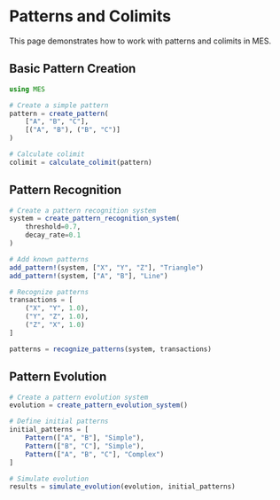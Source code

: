 # Patterns and Colimits

This page demonstrates how to work with patterns and colimits in MES.

## Basic Pattern Creation

```julia
using MES

# Create a simple pattern
pattern = create_pattern(
    ["A", "B", "C"],
    [("A", "B"), ("B", "C")]
)

# Calculate colimit
colimit = calculate_colimit(pattern)
```

## Pattern Recognition

```julia
# Create a pattern recognition system
system = create_pattern_recognition_system(
    threshold=0.7,
    decay_rate=0.1
)

# Add known patterns
add_pattern!(system, ["X", "Y", "Z"], "Triangle")
add_pattern!(system, ["A", "B"], "Line")

# Recognize patterns
transactions = [
    ("X", "Y", 1.0),
    ("Y", "Z", 1.0),
    ("Z", "X", 1.0)
]

patterns = recognize_patterns(system, transactions)
```

## Pattern Evolution

```julia
# Create a pattern evolution system
evolution = create_pattern_evolution_system()

# Define initial patterns
initial_patterns = [
    Pattern(["A", "B"], "Simple"),
    Pattern(["B", "C"], "Simple"),
    Pattern(["A", "B", "C"], "Complex")
]

# Simulate evolution
results = simulate_evolution(evolution, initial_patterns)
``` 